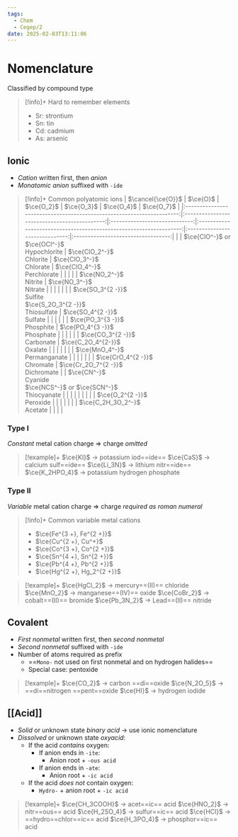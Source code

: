 ```yaml
---
tags:
  - Chem
  - Cegep/2
date: 2025-02-03T13:11:06
---
```


# Nomenclature

Classified by compound type

> [!info]+ Hard to remember elements
> - Sr: strontium
> - Sn: tin
> - Cd: cadmium
> - As: arsenic

## Ionic

- *Cation* written first, then *anion*
- *Monatomic anion* suffixed with `-ide`

> [!info]+ Common polyatomic ions
> |                           $\cancel{\ce{O}}$                           |                   $\ce{O}$                   |          $\ce{O_2}$           |                             $\ce{O_3}$                             |           $\ce{O_4}$           |             $\ce{O_7}$             |
> |:---------------------------------------------------------------------:|:--------------------------------------------:|:-----------------------------:|:------------------------------------------------------------------:|:------------------------------:|:----------------------------------:|
> |                                                                       | $\ce{ClO^-}$ or $\ce{OCl^-}$<br>Hypochlorite |  $\ce{ClO_2^-}$<br>Chlorite   |                     $\ce{ClO_3^-}$<br>Chlorate                     | $\ce{ClO_4^-}$<br>Perchlorate  |                                    |
> |                                                                       |                                              |   $\ce{NO_2^-}$<br>Nitrite    |                      $\ce{NO_3^-}$<br>Nitrate                      |                                |                                    |
> |                                                                       |                                              |                               | $\ce{SO_3^{2 -}}$<br>Sulfite<br>$\ce{S_2O_3^{2 -}}$<br>Thiosulfate |  $\ce{SO_4^{2 -}}$<br>Sulfate  |                                    |
> |                                                                       |                                              |                               |                  $\ce{PO_3^{3 -}}$ <br>Phosphite                   | $\ce{PO_4^{3 -}}$<br>Phosphate |                                    |
> |                                                                       |                                              |                               |                   $\ce{CO_3^{2 -}}$<br>Carbonate                   | $\ce{C_2O_4^{2-}}$<br>Oxalate  |                                    |
> |                                                                       |                                              |                               |                                                                    | $\ce{MnO_4^-}$<br>Permanganate |                                    |
> |                                                                       |                                              |                               |                                                                    | $\ce{CrO_4^{2 -}}$<br>Chromate | $\ce{Cr_2O_7^{2 -}}$<br>Dichromate |
> | $\ce{CN^-}$<br>Cyanide<br>$\ce{NCS^-}$ or $\ce{SCN^-}$<br>Thiocyanate |                                              |                               |                                                                    |                                |                                    |
> |                                                                       |                                              | $\ce{O_2^{2 -}}$<br>Peroxide  |                                                                    |                                |                                    |
> |                                                                       |                                              | $\ce{C_2H_3O_2^-}$<br>Acetate |                                                                    |                                |                                    |

### Type I

*Constant* metal cation charge => charge *omitted*

> [!example]+
> $\ce{KI}$ -> potassium iod==ide==
> $\ce{CaS}$ -> calcium sulf==ide==
> $\ce{Li_3N}$ -> lithium nitr==ide==
> $\ce{K_2HPO_4}$ -> potassium hydrogen phosphate

### Type II

*Variable* metal cation charge => charge *required as roman numeral*

> [!info]+ Common variable metal cations
> - $\ce{Fe^{3 +}, Fe^{2 +}}$
> - $\ce{Cu^{2 +}, Cu^+}$
> - $\ce{Co^{3 +}, Co^{2 +}}$
> - $\ce{Sn^{4 +}, Sn^{2 +}}$
> - $\ce{Pb^{4 +}, Pb^{2 +}}$
> - $\ce{Hg^{2 +}, Hg_2^{2 +}}$

> [!example]+
> $\ce{HgCl_2}$ -> mercury==(II)== chloride
> $\ce{MnO_2}$ -> manganese==(IV)== oxide
> $\ce{CoBr_2}$ -> cobalt==(II)== bromide
> $\ce{Pb_3N_2}$ -> Lead==(II)== nitride

## Covalent

- *First nonmetal* written first, then *second nonmetal*
- *Second nonmetal* suffixed with `-ide`
- Number of atoms required as prefix
	- ==`Mono-` not used on first nonmetal and on hydrogen halides==
	- Special case: pentoxide

> [!example]+
> $\ce{CO_2}$ -> carbon ==di==oxide
> $\ce{N_2O_5}$ -> ==di==nitrogen ==pent==oxide
> $\ce{HI}$ -> hydrogen iodide

## [[Acid]]

- *Solid* or unknown state *binary acid* -> use ionic nomenclature
- *Dissolved* or unknown state *oxyacid*:
	- If the acid *contains* oxygen:
		- If anion ends in `-ite`:
			- Anion root + `-ous acid`
		- If anion ends in `-ate`:
			- Anion root + `-ic acid`
	- If the acid *does not* contain oxygen:
		- `Hydro-` + anion root + `-ic acid`

> [!example]+
> $\ce{CH_3COOH}$ -> acet==ic== acid
> $\ce{HNO_2}$ -> nitr==ous== acid
> $\ce{H_2SO_4}$ -> sulfur==ic== acid
> $\ce{HCl}$ -> ==hydro==chlor==ic== acid
> $\ce{H_3PO_4}$ -> phosphor==ic== acid
